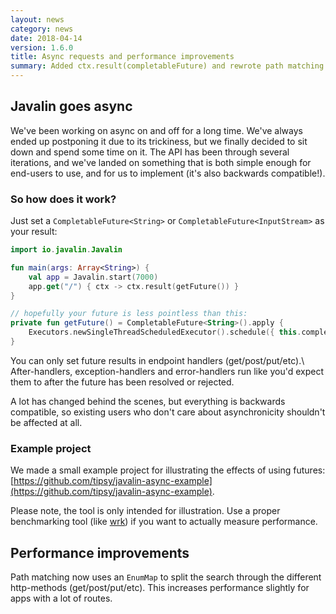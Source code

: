 ```yaml
---
layout: news
category: news
date: 2018-04-14
version: 1.6.0
title: Async requests and performance improvements
summary: Added ctx.result(completableFuture) and rewrote path matching to be more efficient
---
```


## Javalin goes async

We've been working on async on and off for a long time. We've always ended up postponing it due to its trickiness,
but we finally decided to sit down and spend some time on it.
The API has been through several iterations, and we've landed on something that is both simple enough
for end-users to use, and for us to implement (it's also backwards compatible!).

### So how does it work?

Just set a `CompletableFuture<String>` or `CompletableFuture<InputStream>` as your result:

```kotlin
import io.javalin.Javalin

fun main(args: Array<String>) {
    val app = Javalin.start(7000)
    app.get("/") { ctx -> ctx.result(getFuture()) }
}

// hopefully your future is less pointless than this:
private fun getFuture() = CompletableFuture<String>().apply {
    Executors.newSingleThreadScheduledExecutor().schedule({ this.complete("Hello World!") }, 1, TimeUnit.SECONDS)
}
```

You can only set future results in endpoint handlers (get/post/put/etc).\\
After-handlers, exception-handlers and error-handlers run like you'd expect them to after
the future has been resolved or rejected.

A lot has changed behind the scenes, but everything is backwards compatible, so existing users
who don't care about asynchronicity shouldn't be affected at all.

### Example project
We made a small example project for illustrating the effects of using futures:
[https://github.com/tipsy/javalin-async-example](https://github.com/tipsy/javalin-async-example).

Please note, the tool is only intended for illustration. Use a proper benchmarking tool (like [wrk](https://github.com/wg/wrk))
if you want to actually measure performance.

## Performance improvements
Path matching now uses an `EnumMap` to split the search through the different http-methods (get/post/put/etc).
This increases performance slightly for apps with a lot of routes.
